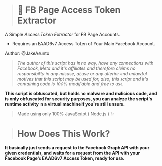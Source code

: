 > # 📰 FB Page Access Token Extractor
A Simple _Access Token Extractor_ for FB Page Accounts.
- Requires an EAAD6v7 Access Token of Your Main Facebook Account.

Author: @JakeAsunto

> _The author of this script has in no way, have any connections with Facebook, Meta and it's affiliates and therefore claims no responsibility in any misuse, abuse or any ulterior and unlawful motives that this script may be used for, also, this script and it's containing code is 100% modifiable and free to use._

**This script is obfuscated, but holds no malware and malicious code, and is only obfuscated for security purposes, you can analyze the script's runtime activity in a virtual machine if you're still unsure.**

> Made using only 100% JavaScript ( Node.js ) ✨

> # How Does This Work?

**It basically just sends a request to the Facebook Graph API with your given credentials, and waits for a request from the API with your Facebook Page's EAAD6v7 Access Token, ready for use.**
